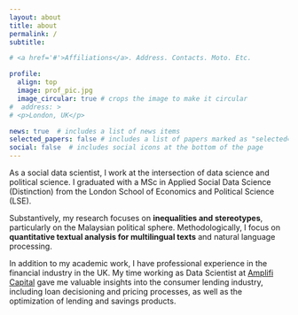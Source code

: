 ```yaml
---
layout: about
title: about
permalink: /
subtitle: 

# <a href='#'>Affiliations</a>. Address. Contacts. Moto. Etc.

profile:
  align: top
  image: prof_pic.jpg
  image_circular: true # crops the image to make it circular
#  address: > 
# <p>London, UK</p>

news: true  # includes a list of news items
selected_papers: false # includes a list of papers marked as "selected={true}"
social: false  # includes social icons at the bottom of the page
---
```


As a social data scientist, I work at the intersection of data science and political science. I graduated with a MSc in Applied Social Data Science (Distinction) from the London School of Economics and Political Science (LSE). 

Substantively, my research focuses on **inequalities and stereotypes**, particularly on the Malaysian political sphere. Methodologically, I focus on **quantitative textual analysis for multilingual texts** and natural language processing. 

In addition to my academic work, I have professional experience in the financial industry in the UK. My time working as Data Scientist at [Amplifi Capital](https://www.linkedin.com/company/amplifi-capital-u-k-ltd/) gave me valuable insights into the consumer lending industry, including loan decisioning and pricing processes, as well as the optimization of lending and savings products.

<!-- I am passionate about using data and computational methods to drive social good. -->
<!-- using representation learning in natural language processing. -->

<!-- 
Test write your biography here. Tell the world about yourself. Link to your favorite [subreddit](http://reddit.com). You can put a picture in, too. The code is already in, just name your picture `prof_pic.jpg` and put it in the `img/` folder.

Put your address / P.O. box / other info right below your picture. You can also disable any these elements by editing `profile` property of the YAML header of your `_pages/about.md`. Edit `_bibliography/papers.bib` and Jekyll will render your [publications page](/al-folio/publications/) automatically.

Link to your social media connections, too. This theme is set up to use [Font Awesome icons](http://fortawesome.github.io/Font-Awesome/) and [Academicons](https://jpswalsh.github.io/academicons/), like the ones below. Add your Facebook, Twitter, LinkedIn, Google Scholar, or just disable all of them. -->
